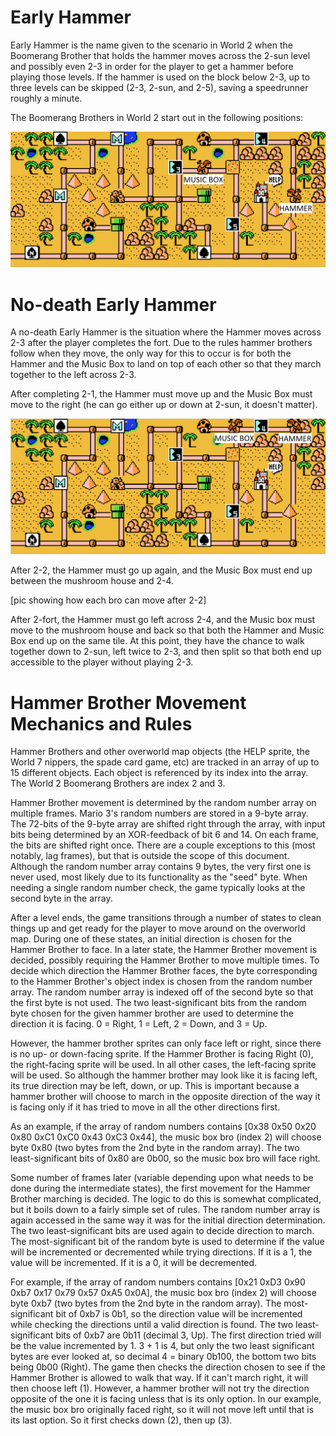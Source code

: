 # Early Hammer

Early Hammer is the name given to the scenario in World 2 when the Boomerang Brother that holds the hammer moves across the 2-sun level and possibly even 2-3 in order for the player to get a hammer before playing those levels. If the hammer is used on the block below 2-3, up to three levels can be skipped (2-3, 2-sun, and 2-5), saving a speedrunner roughly a minute.

The Boomerang Brothers in  World 2 start out in the following positions:

![World 2 Hammer Brothers' starting position](images/w2-bros-starting-lg.png)

# No-death Early Hammer

A no-death Early Hammer is the situation where the Hammer moves across 2-3 after the player completes the fort. Due to the rules hammer brothers follow when they move, the only way for this to occur is for both the Hammer and the Music Box to land on top of each other so that they march together to the left across 2-3.

After completing 2-1, the Hammer must move up and the Music Box must move to the right (he can go either up or down at 2-sun, it doesn't matter).

![World 2 Hammer Brothers' Post-2-1 positions](images/w2-bros-post-2-1-lg.png)

After 2-2, the Hammer must go up again, and the Music Box must end up between the mushroom house and 2-4.

[pic showing how each bro can move after 2-2]

After 2-fort, the Hammer must go left across 2-4, and the Music box must move to the mushroom house and back so that both the Hammer and Music Box end up on the same tile. At this point, they have the chance to walk together down to 2-sun, left twice to 2-3, and then split so that both end up accessible to the player without playing 2-3.

# Hammer Brother Movement Mechanics and Rules

Hammer Brothers and other overworld map objects (the HELP sprite, the World 7 nippers, the spade card game, etc) are tracked in an array of up to 15 different objects. Each object is referenced by its index into the array. The World 2 Boomerang Brothers are index 2 and 3.

Hammer Brother movement is determined by the random number array on multiple frames. Mario 3's random numbers are stored in a 9-byte array. The 72-bits of the 9-byte array are shifted right through the array, with input bits being determined by an XOR-feedback of bit 6 and 14. On each frame, the bits are shifted right once. There are a couple exceptions to this (most notably, lag frames), but that is outside the scope of this document. Although the random number array contains 9 bytes, the very first one is never used, most likely due to its functionality as the "seed" byte. When needing a single random number check, the game typically looks at the second byte in the array.

After a level ends, the game transitions through a number of states to clean things up and get ready for the player to move around on the overworld map. During one of these states, an initial direction is chosen for the Hammer Brother to face. In a later state, the Hammer Brother movement is decided, possibly requiring the Hammer Brother to move multiple times. To decide which direction the Hammer Brother faces, the byte corresponding to the Hammer Brother's object index is chosen from the random number array. The random number array is indexed off of the second byte so that the first byte is not used. The two least-significant bits from the random byte chosen for the given hammer brother are used to determine the direction it is facing. 0 = Right, 1 = Left, 2 = Down, and 3 = Up. 

However, the hammer brother sprites can only face left or right, since there is no up- or down-facing sprite. If the Hammer Brother is facing Right (0), the right-facing sprite will be used. In all other cases, the left-facing sprite will be used. So although the hammer brother may look like it is facing left, its true direction may be left, down, or up. This is important because a hammer brother will choose to march in the opposite direction of the way it is facing only if it has tried to move in all the other directions first.

As an example, if the array of random numbers contains [0x38 0x50 0x20 0x80 0xC1 0xC0 0x43 0xC3 0x44], the music box bro (index 2) will choose byte 0x80 (two bytes from the 2nd byte in the random array). The two least-significant bits of 0x80 are 0b00, so the music box bro will face right.

Some number of frames later (variable depending upon what needs to be done during the intermediate states), the first movement for the Hammer Brother marching is decided. The logic to do this is somewhat complicated, but it boils down to a fairly simple set of rules. The random number array is again accessed in the same way it was for the initial direction determination. The two least-significant bits are used again to decide direction to march. The most-significant bit of the random byte is used to determine if the value will be incremented or decremented while trying directions. If it is a 1, the value will be incremented. If it is a 0, it will be decremented.

For example, if the array of random numbers contains [0x21 0xD3 0x90 0xb7 0x17 0x79 0x57 0xA5 0x0A], the music box bro (index 2) will choose byte 0xb7 (two bytes from the 2nd byte in the random array). The most-significant bit of 0xb7 is 0b1, so the direction value will be incremented while checking the directions until a valid direction is found. The two least-significant bits of 0xb7 are 0b11 (decimal 3, Up). The first direction tried will be the value incremented by 1. 3 + 1 is 4, but only the two least significant bytes are ever looked at, so decimal 4 = binary 0b100, the bottom two bits being 0b00 (Right). The game then checks the direction chosen to see if the Hammer Brother is allowed to walk that way. If it can't march right, it will then choose left (1). However, a hammer brother will not try the direction opposite of the one it is facing unless that is its only option. In our example, the music box bro originally faced right, so it will not move left until that is its last option. So it first checks down (2), then up (3).